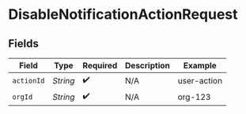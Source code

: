 # DisableNotificationActionRequest


## Fields

| Field              | Type               | Required           | Description        | Example            |
| ------------------ | ------------------ | ------------------ | ------------------ | ------------------ |
| `actionId`         | *String*           | :heavy_check_mark: | N/A                | user-action        |
| `orgId`            | *String*           | :heavy_check_mark: | N/A                | org-123            |